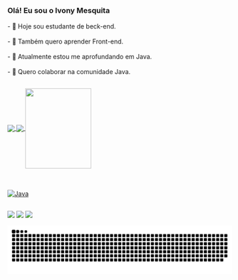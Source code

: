##
<h3>Olá! Eu sou o Ivony Mesquita</h3>
-  🚀  Hoje sou estudante de beck-end.
<br><br>
-  📒  Também quero aprender Front-end.
<br><br>
-  🌱  Atualmente estou me aprofundando em Java.
<br><br>
-  👀  Quero colaborar na comunidade Java.

##
<div>
  <a href="https://github.com/settings/profile">
  <img height="180em"   align="center" src="https://github-readme-stats.vercel.app/api?username=Netobleu&show_icons=true&theme=react&include_all_commits=true&count_private=true"/>
  <img height="180em"  align="center" src="https://github-readme-stats.vercel.app/api/top-langs/?username=Netobleu&layout=compact&langs_count=7&theme=react" />

  <img align="center" width="148" height="180" src="https://media1.tenor.com/images/68e8337fb4eb7e40645d832c64762a8b/tenor.gif?itemid=19443613">
</div>

##
<div style="display: inline_block"><br>
  <img align="center" alt="Java" height="60" width="40" <img src="https://cdn.jsdelivr.net/gh/devicons/devicon/icons/java/java-plain.svg" />
</div>

##

<div> 
  
  <a href="https://www.instagram.com/ivonymneto/" target="_blank"><img src="https://img.shields.io/badge/-Instagram-%23E4405F?style=for-the-badge&logo=instagram&logoColor=white" target="_blank"></a>
  <a href="https://www.linkedin.com/in/ivony-mesquita-47a729241/" target="_blank"><img src="https://img.shields.io/badge/-LinkedIn-%230077B5?style=for-the-badge&logo=linkedin&logoColor=white" target="_blank"></a> 
  <a href="https://github.com/Netobleu" target="_blank"><img src="https://img.shields.io/badge/GitHub-100000?style=for-the-badge&logo=github&logoColor=white"  target="_blank"></a>

  ![Snake animation](https://github.com/ellen2121/ellen2121/blob/output/github-contribution-grid-snake.svg)
</div>

